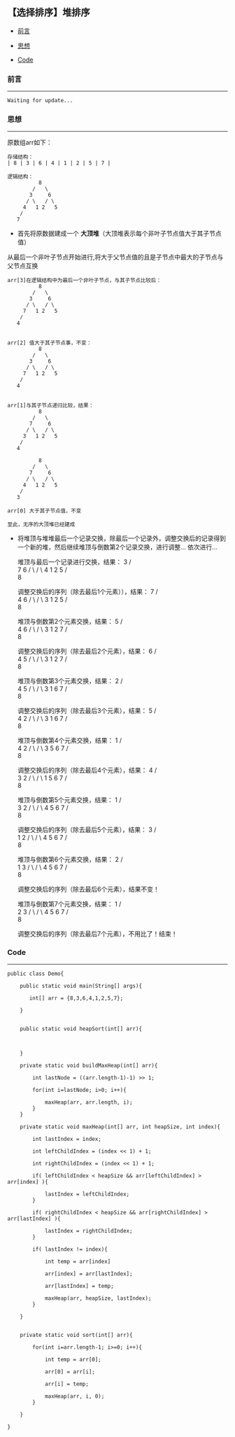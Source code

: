 

## 【选择排序】堆排序

*   [前言](#pre)

*   [思想](#idea)

*   [Code](#code)



<h3 id="pre">前言</h3>

***

    Waiting for update...




<h3 id="idea">思想</h3>

***

原数组arr如下：

    存储结构：
    | 8 | 3 | 6 | 4 | 1 | 2 | 5 | 7 |
    
    逻辑结构：
              8
            /   \
           3     6
          / \   / \ 
         4   1 2   5
        /  
       7

* 首先将原数据建成一个 **大顶堆**（大顶堆表示每个非叶子节点值大于其子节点值）

从最后一个非叶子节点开始进行,将大于父节点值的且是子节点中最大的子节点与父节点互换
    

    arr[3]在逻辑结构中为最后一个非叶子节点，与其子节点比较后：
              8 
            /   \
           3     6
          / \   / \ 
         7   1 2   5
        /  
       4    
    
    
    arr[2] 值大于其子节点事，不变：
              8 
            /   \
           3     6
          / \   / \ 
         7   1 2   5
        /  
       4    


    arr[1]与其子节点递归比较，结果：
              8 
            /   \
           7     6
          / \   / \ 
         3   1 2   5
        /  
       4    
        
              8 
            /   \
           7     6
          / \   / \ 
         4   1 2   5
        /  
       3    
    
    arr[0] 大于其子节点值，不变
    
    至此，无序的大顶堆已经建成
    
    
* 将堆顶与堆堆最后一个记录交换，除最后一个记录外，调整交换后的记录得到一个新的堆，然后继续堆顶与倒数第2个记录交换，进行调整... 依次进行...
    

    堆顶与最后一个记录进行交换，结果：
              3 
            /   \
           7     6
          / \   / \ 
         4   1 2   5
        /   
       8
    
    调整交换后的序列（除去最后1个元素）），结果：
              7 
            /   \
           4     6
          / \   / \ 
         3   1 2   5
        /   
       8        
    
    堆顶与倒数第2个元素交换，结果：
              5 
            /   \
           4     6
          / \   / \ 
         3   1 2   7
        /   
       8        
    
    调整交换后的序列（除去最后2个元素），结果：
              6 
            /   \
           4     5
          / \   / \ 
         3   1 2   7
        /   
       8        
        
    堆顶与倒数第3个元素交换，结果：
              2 
            /   \
           4     5
          / \   / \ 
         3   1 6   7
        /   
       8            
       
    调整交换后的序列（除去最后3个元素），结果：
              5 
            /   \
           4     2
          / \   / \ 
         3   1 6   7
        /   
       8

    堆顶与倒数第4个元素交换，结果：
              1 
            /   \
           4     2
          / \   / \ 
         3   5 6   7
        /   
       8            
       
    调整交换后的序列（除去最后4个元素），结果：
              4 
            /   \
           3     2
          / \   / \ 
         1   5 6   7
        /   
       8

    堆顶与倒数第5个元素交换，结果：
              1 
            /   \
           3     2
          / \   / \ 
         4   5 6   7
        /   
       8
       
    调整交换后的序列（除去最后5个元素），结果：
              3 
            /   \
           1     2
          / \   / \ 
         4   5 6   7
        /   
       8       
            
    堆顶与倒数第6个元素交换，结果：
              2 
            /   \
           1     3
          / \   / \ 
         4   5 6   7
        /   
       8       
        
    调整交换后的序列（除去最后6个元素），结果不变！
    
    
    堆顶与倒数第7个元素交换，结果：
              1 
            /   \
           2     3
          / \   / \ 
         4   5 6   7
        /   
       8        
    
    调整交换后的序列（除去最后7个元素），不用比了！结束！
    
    
                     
<h3 id="code">Code</h3>

***

    public class Demo{
    
        public static void main(String[] args){
            
           int[] arr = {8,3,6,4,1,2,5,7};
        
        }
        
        
        public static void heapSort(int[] arr){
            
            
        
        }
        
        private static void buildMaxHeap(int[] arr){
            
            int lastNode = ((arr.length-1)-1) >> 1;
            
            for(int i=lastNode; i>0; i++){
                
                maxHeap(arr, arr.length, i);
            }
        }
        
        private static void maxHeap(int[] arr, int heapSize, int index){
            
            int lastIndex = index;
            
            int leftChildIndex = (index << 1) + 1;
            
            int rightChildIndex = (index << 1) + 1;
        
            if( leftChildIndex < heapSize && arr[leftChildIndex] > arr[index] ){
                
                lastIndex = leftChildIndex;
            }
            
            if( rightChildIndex < heapSize && arr[rightChildIndex] > arr[lastIndex] ){
                
                lastIndex = rightChildIndex;
            }
            
            if( lastIndex != index){
            
                int temp = arr[index]
                
                arr[index] = arr[lastIndex];
                
                arr[lastIndex] = temp;
                
                maxHeap(arr, heapSize, lastIndex);
            }
        
        }
        
        
        private static void sort(int[] arr){
        
            for(int i=arr.length-1; i>=0; i++){
                
                int temp = arr[0];
                
                arr[0] = arr[i];
            
                arr[i] = temp;
                
                maxHeap(arr, i, 0);
            }
        
        }
        
    }
    